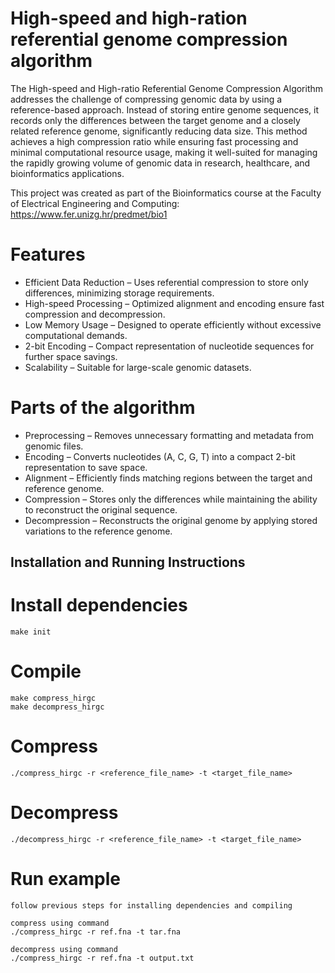 # High-speed and high-ration referential genome compression algorithm

The High-speed and High-ratio Referential Genome Compression Algorithm addresses the challenge of compressing genomic data by using a reference-based approach. Instead of storing entire genome sequences, it records only the differences between the target genome and a closely related reference genome, significantly reducing data size. This method achieves a high compression ratio while ensuring fast processing and minimal computational resource usage, making it well-suited for managing the rapidly growing volume of genomic data in research, healthcare, and bioinformatics applications.

This project was created as part of the Bioinformatics course at the Faculty of Electrical Engineering and Computing:
https://www.fer.unizg.hr/predmet/bio1


# Features

- Efficient Data Reduction – Uses referential compression to store only differences, minimizing storage requirements.
- High-speed Processing – Optimized alignment and encoding ensure fast compression and decompression.
- Low Memory Usage – Designed to operate efficiently without excessive computational demands.
- 2-bit Encoding – Compact representation of nucleotide sequences for further space savings.
- Scalability – Suitable for large-scale genomic datasets.


# Parts of the algorithm

- Preprocessing – Removes unnecessary formatting and metadata from genomic files.
- Encoding – Converts nucleotides (A, C, G, T) into a compact 2-bit representation to save space.
- Alignment – Efficiently finds matching regions between the target and reference genome.
- Compression – Stores only the differences while maintaining the ability to reconstruct the original sequence.
- Decompression – Reconstructs the original genome by applying stored variations to the reference genome.

## Installation and Running Instructions

# Install dependencies
    make init
        
# Compile
    make compress_hirgc
    make decompress_hirgc

# Compress
    ./compress_hirgc -r <reference_file_name> -t <target_file_name>

# Decompress
    ./decompress_hirgc -r <reference_file_name> -t <target_file_name>

# Run example
    follow previous steps for installing dependencies and compiling
    
    compress using command
    ./compress_hirgc -r ref.fna -t tar.fna

    decompress using command
    ./compress_hirgc -r ref.fna -t output.txt
